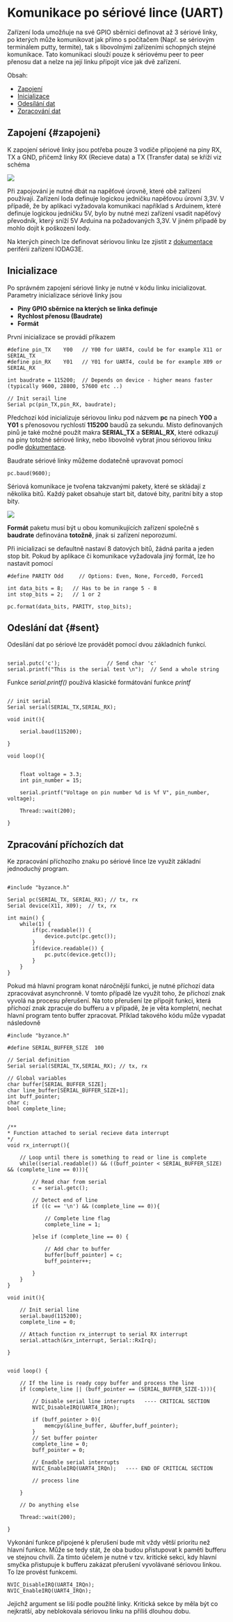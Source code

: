 # Komunikace po sériové lince \(UART\)

Zařízení Ioda umožňuje na své GPIO sběrnici definovat až 3 sériové linky, po kterých může komunikovat jak přímo s počítačem \(Např. se sériovým terminálem putty, termite\), tak s libovolnými zařízeními schopných stejné komunikace. Tato komunikaci slouží pouze k sériovému peer to peer přenosu dat a nelze na její linku připojit více jak dvě zařízení.

Obsah:

* [Zapojení](#zapojeni)
* [Inicializace](#inicializace)
* [Odesílání dat](#sent)
* [Zpracování dat](#zpracování-příchozích-dat)

## Zapojení {#zapojeni}

K zapojení sériové linky jsou potřeba pouze 3 vodiče připojené na piny RX, TX a GND, přičemž linky RX \(Recieve data\) a TX \(Transfer data\) se kříží viz schéma

![](/images/hardware/uart_bus.jpg)

Při zapojování je nutné dbát na napěťové úrovně, které obě zařízení používají. Zařízení Ioda definuje logickou jedničku napěťovou úrovní 3,3V. V případě, že by aplikaci vyžadovala komunikaci například s Arduinem, které definuje logickou jedničku 5V, bylo by nutné mezi zařízení vsadit napěťový převodník, který sníží 5V Arduina na požadovaných 3,3V. V jiném případě by mohlo dojít k poškození Iody.

Na kterých pinech lze definovat sériovou linku lze zjistit z [dokumentace](//articles/hardware/ioda/datasheet/iodag3e/rozhrani-a-periferie.md) periférií zařízení IODAG3E.

## Inicializace

Po správném zapojení sériové linky je nutné v kódu linku inicializovat. Parametry inicializace sériové linky jsou 

* **Piny GPIO sběrnice na kterých se linka definuje** 
* **Rychlost přenosu (Baudrate)**
* **Formát**

První inicializace se provádí příkazem

```
#define pin_TX    Y00   // Y00 for UART4, could be for example X11 or SERIAL_TX 
#define pin_RX    Y01   // Y01 for UART4, could be for example X09 or SERIAL_RX

int baudrate = 115200;  // Depends on device - higher means faster (typically 9600, 28800, 57600 etc ..)

// Init serail line
Serial pc(pin_TX,pin_RX, baudrate);

```

Předchozí kód inicializuje sériovou linku pod názvem **pc** na pinech **Y00** a **Y01** s přenosovou rychlostí **115200** baudů za sekundu. Místo definovaných pinů je také možné použít makra **SERIAL_TX** a **SERIAL_RX**, které odkazují na piny totožné sériové linky, nebo libovolně vybrat jinou sériovou linku podle [dokumentace](//articles/hardware/ioda/datasheet/iodag3e/rozhrani-a-periferie.md).

Baudrate sériové linky můžeme dodatečně upravovat pomocí 

```
pc.baud(9600);
```

Sériová komunikace je tvořena takzvanými pakety, které se skládají z několika bitů. Každý paket obsahuje start bit, datové bity, paritní bity a stop bity.  

![](/assets/UART-Packet.png)

**Formát** paketu musí být u obou komunikujících zařízení společně s **baudrate** definována **totožně**, jinak si zařízení neporozumí. 

Při inicializaci se defaultně nastaví 8 datových bitů, žádná parita a jeden stop bit. Pokud by aplikace či komunikace vyžadovala jiný formát, lze ho nastavit pomocí 


```
#define PARITY Odd     // Options: Even, None, Forced0, Forced1 

int data_bits = 8;   // Has to be in range 5 - 8 
int stop_bits = 2;   // 1 or 2

pc.format(data_bits, PARITY, stop_bits);
```

## Odeslání dat {#sent}

Odesílání dat po sériové lze provádět pomocí dvou základních funkcí.

```

serial.putc('c'); 				// Send char 'c'
serial.printf("This is the serial test \n");  // Send a whole string

```
Funkce _serial.printf()_ používá klasické formátování funkce _printf_ 



```

// init serial
Serial serial(SERIAL_TX,SERIAL_RX);

void init(){

	serial.baud(115200);

}

void loop(){

	
	float voltage = 3.3; 
	int pin_number = 15;
	
	serial.printf("Voltage on pin number %d is %f V", pin_number, voltage);	

	Thread::wait(200);

}

```




## Zpracování příchozích dat

Ke zpracování příchozího znaku po sériové lince lze využít základní jednoduchý program.  

```

#include "byzance.h"
 
Serial pc(SERIAL_TX, SERIAL_RX); // tx, rx
Serial device(X11, X09);  // tx, rx
 
int main() {
    while(1) {
        if(pc.readable()) {
            device.putc(pc.getc());
        }
        if(device.readable()) {
            pc.putc(device.getc());
        }
    }
}

```

Pokud má hlavní program konat náročnější funkci, je nutné příchozí data zpracovávat asynchronně. V tomto případě lze využít toho, že příchozí znak vyvolá na procesu přerušení. Na toto přerušení lze připojit funkci, která příchozí znak zpracuje do bufferu a v případě, že je věta kompletní, nechat hlavní program tento buffer zpracovat. Příklad takového kódu může vypadat následovně


```
#include "byzance.h"

#define SERIAL_BUFFER_SIZE  100

// Serial definition
Serial serial(SERIAL_TX,SERIAL_RX); // tx, rx

// Global variables
char buffer[SERIAL_BUFFER_SIZE];
char line_buffer[SERIAL_BUFFER_SIZE+1];
int buff_pointer;
char c;
bool complete_line;


/**
* Function attached to serial recieve data interrupt
*/
void rx_interrupt(){

	// Loop until there is something to read or line is complete
	while((serial.readable()) && ((buff_pointer < SERIAL_BUFFER_SIZE) && (complete_line == 0))){

		// Read char from serial
		c = serial.getc();
	
		// Detect end of line
		if ((c == '\n') && (complete_line == 0)){
			
			// Complete line flag
			complete_line = 1;

		}else if (complete_line == 0) {
			
			// Add char to buffer
			buffer[buff_pointer] = c;
			buff_pointer++;

		}
	}
}

void init(){
	
	// Init serial line
	serial.baud(115200);
	complete_line = 0;
	
	// Attach function rx_interrupt to serial RX interrupt 
	serial.attach(&rx_interrupt, Serial::RxIrq);

}


void loop() {

	// If the line is ready copy buffer and process the line
	if (complete_line || (buff_pointer == (SERIAL_BUFFER_SIZE-1))){

		// Disable serial line interrupts   ---- CRITICAL SECTION 
		NVIC_DisableIRQ(UART4_IRQn);

		if (buff_pointer > 0){
			memcpy(&line_buffer, &buffer,buff_pointer);
		}
		// Set buffer pointer
		complete_line = 0;
		buff_pointer = 0;

		// Enadble serial interrupts
		NVIC_EnableIRQ(UART4_IRQn);   ---- END OF CRITICAL SECTION 

		// process line
			
	}
	
	// Do anything else
	
	Thread::wait(200);

}

```

Vykonání funkce připojené k přerušení bude mít vždy větší prioritu než hlavní funkce. Může se tedy stát, že oba budou přistupovat k paměti bufferu ve stejnou chvíli. Za tímto účelem je nutné v tzv. kritické sekci, kdy hlavní smyčka přistupuje k bufferu zakázat přerušení vyvolávané sériovou linkou. To lze provést funkcemi.


```
NVIC_DisableIRQ(UART4_IRQn); 
NVIC_EnableIRQ(UART4_IRQn);
```
 
Jejichž argument se liší podle použité linky. Kritická sekce by měla být co nejkratší, aby neblokovala sériovou linku na příliš dlouhou dobu.











